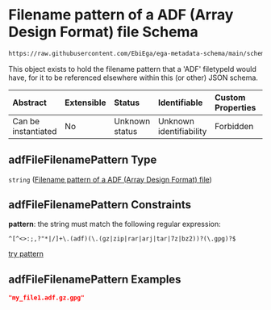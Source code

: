 # Filename pattern of a ADF (Array Design Format) file Schema

```txt
https://raw.githubusercontent.com/EbiEga/ega-metadata-schema/main/schemas/EGA.common-definitions.json#/definitions/adfFileFilenamePattern
```

This object exists to hold the filename pattern that a 'ADF' filetypeId would have, for it to be referenced elsewhere within this (or other) JSON schema.

| Abstract            | Extensible | Status         | Identifiable            | Custom Properties | Additional Properties | Access Restrictions | Defined In                                                                                           |
| :------------------ | :--------- | :------------- | :---------------------- | :---------------- | :-------------------- | :------------------ | :--------------------------------------------------------------------------------------------------- |
| Can be instantiated | No         | Unknown status | Unknown identifiability | Forbidden         | Allowed               | none                | [EGA.common-definitions.json\*](../../../schemas/EGA.common-definitions.json "open original schema") |

## adfFileFilenamePattern Type

`string` ([Filename pattern of a ADF (Array Design Format) file](ega-12-definitions-filename-pattern-of-a-adf-array-design-format-file.md))

## adfFileFilenamePattern Constraints

**pattern**: the string must match the following regular expression:&#x20;

```regexp
^[^<>:;,?"*|/]+\.(adf)(\.(gz|zip|rar|arj|tar|7z|bz2))?(\.gpg)?$
```

[try pattern](https://regexr.com/?expression=%5E%5B%5E%3C%3E%3A%3B%2C%3F%22*%7C%2F%5D%2B%5C.\(adf\)\(%5C.\(gz%7Czip%7Crar%7Carj%7Ctar%7C7z%7Cbz2\)\)%3F\(%5C.gpg\)%3F%24 "try regular expression with regexr.com")

## adfFileFilenamePattern Examples

```json
"my_file1.adf.gz.gpg"
```
